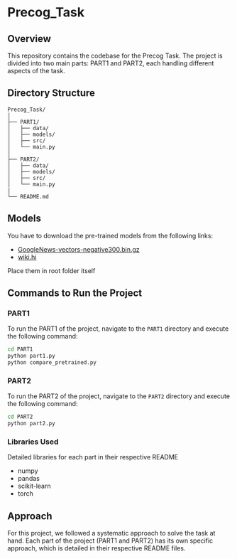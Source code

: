 # Precog_Task

## Overview

This repository contains the codebase for the Precog Task. The project is divided into two main parts: PART1 and PART2, each handling different aspects of the task.

## Directory Structure

```
Precog_Task/
│
├── PART1/
│   ├── data/
│   ├── models/
│   ├── src/
│   └── main.py
│
├── PART2/
│   ├── data/
│   ├── models/
│   ├── src/
│   └── main.py
|
└── README.md
```

## Models

You have to download the pre-trained models from the following links:
- [GoogleNews-vectors-negative300.bin.gz](https://drive.google.com/file/d/0B7XkCwpI5KDYNlNUTTlSS21pQmM/edit?resourcekey=0-wjGZdNAUop6WykTtMip30g)
- [wiki.hi](https://dl.fbaipublicfiles.com/fasttext/vectors-wiki/wiki.hi.zip)

Place them in root folder itself

## Commands to Run the Project

### PART1

To run the PART1 of the project, navigate to the `PART1` directory and execute the following command:

```bash
cd PART1
python part1.py
python compare_pretrained.py
```

### PART2

To run the PART2 of the project, navigate to the `PART2` directory and execute the following command:

```bash
cd PART2
python part2.py
```

### Libraries Used
Detailed libraries for each part in their respective README
- numpy
- pandas
- scikit-learn
- torch

## Approach

For this project, we followed a systematic approach to solve the task at hand. Each part of the project (PART1 and PART2) has its own specific approach, which is detailed in their respective README files.